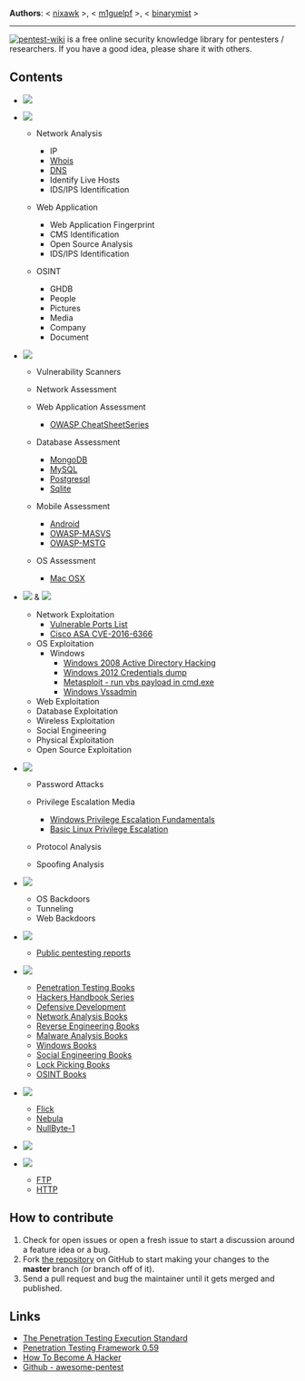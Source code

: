 **Authors**: < [nixawk](https://github.com/nixawk) >, < [m1guelpf](https://github.com/m1guelpf) >, < [binarymist](https://github.com/binarymist) >

----

[![pentest-wiki](https://img.shields.io/badge/PENTEST-WIKI-black.svg)](https://github.com/nixawk/pentest-wiki) is a free online security knowledge library for pentesters / researchers. If you have a good idea, please share it with others.

## Contents

- [![](https://img.shields.io/badge/Information%20Security%20Conferences-Index-blue.svg)](./Information-Security-Conferences)

- [![](https://img.shields.io/badge/Information%20Gathering-Index-blue.svg)](./1.Information-Gathering)  

  - Network Analysis
    - IP
    - [Whois](1.Information-Gathering/How-to-gather-Whois-Information-Gathering.md)
    - [DNS](./1.Information-Gathering/How-to-gather-dns-information.md)
    - Identify Live Hosts
    - IDS/IPS Identification

  - Web Application
    - Web Application Fingerprint
    - CMS Identification
    - Open Source Analysis
    - IDS/IPS Identification

  - OSINT
    - GHDB
    - People
    - Pictures
    - Media
    - Company
    - Document

- [![](https://img.shields.io/badge/Vulnerability%20Assessment-Index-blue.svg)](./2.Vulnerability-Assessment)  

  - Vulnerability Scanners
  - Network Assessment
  - Web Application Assessment
    - [OWASP CheatSheetSeries](https://github.com/OWASP/CheatSheetSeries/tree/master/cheatsheets)
  - Database Assessment
    - [MongoDB](./2.Vulnerability-Assessment/Database-Assessment/mongodb/mongodb_hacking.md)
    - [MySQL](./2.Vulnerability-Assessment/Database-Assessment/mysql)
    - [Postgresql](./2.Vulnerability-Assessment/Database-Assessment/postgresql/postgresql_hacking.md)
    - [Sqlite](./2.Vulnerability-Assessment/Database-Assessment/sqlite/sqlite_hacking.md)

  - Mobile Assessment
    - [Android](./2.Vulnerability-Assessment/Android-Assessment)
    - [OWASP-MASVS](https://github.com/OWASP/owasp-masvs)
    - [OWASP-MSTG](https://github.com/OWASP/owasp-mstg/)
  - OS Assessment
    - [Mac OSX](./2.Vulnerability-Assessment/OS-Assessment/OSX)


- [![](https://img.shields.io/badge/Exploitation%20Tools-Index-blue.svg)](./3.Exploitation-Tools) & [![](https://img.shields.io/badge/Post%20Exploitation-Index-blue.svg)](./4.Post-Exploitation)
  - Network Exploitation
    - [Vulnerable Ports List](./3.Exploitation-Tools/Network-Exploitation/ports_number.md)
    - [Cisco ASA CVE-2016-6366](./4.Post-Exploitation/How-to-hack-Cisco-ASA-with-CVE-2016-6366.md)
  - OS Exploitation
    - Windows
      - [Windows 2008 Active Directory Hacking](./4.Post-Exploitation/Windows_ActiveDirectory/Hacking_Windows_Active_Directory.md)
      - [Windows 2012 Credentials dump](./4.Post-Exploitation/Windows_ActiveDirectory/How-to-dump-windows2012-credentials.md)
      - [Metasploit - run vbs payload in cmd.exe](./4.Post-Exploitation/Windows_ActiveDirectory/Execute_metasploit_vbs_payload_in_cmd_shell.md)
      - [Windows Vssadmin](./4.Post-Exploitation/Windows_ActiveDirectory/How-to-use-vssadmin.md)
  - Web Exploitation
  - Database Exploitation
  - Wireless Exploitation
  - Social Engineering
  - Physical Exploitation
  - Open Source Exploitation

- [![](https://img.shields.io/badge/Privilege%20Escalation-Index-blue.svg)](./5.Privilege-Escalation)
  - Password Attacks
  - Privilege Escalation Media
    - [Windows Privilege Escalation Fundamentals](http://www.fuzzysecurity.com/tutorials/16.html)
    - [Basic Linux Privilege Escalation](https://blog.g0tmi1k.com/2011/08/basic-linux-privilege-escalation/)

  - Protocol Analysis
  - Spoofing Analysis

- [![](https://img.shields.io/badge/Maintaining%20Access-Index-blue.svg)](./6.Maintaining-Access)
  - OS Backdoors
  - Tunneling
  - Web Backdoors

- [![](https://img.shields.io/badge/Reporting-Index-blue.svg)](./7.Reporting)
  - [Public pentesting reports](https://github.com/juliocesarfort/public-pentesting-reports)

- [![](https://img.shields.io/badge/Books-Index-blue.svg)](./Books)
  - [Penetration Testing Books](./Books/README.md#penetration-testing-books)
  - [Hackers Handbook Series](./Books/README.md#hackers-handbook-series)
  - [Defensive Development](./Books/README.md#defensive-development)
  - [Network Analysis Books](./Books/README.md#network-analysis-books)
  - [Reverse Engineering Books](./Books/README.md#reverse-engineering-books)
  - [Malware Analysis Books](./Books/README.md#malware-analysis-books)
  - [Windows Books](./Books/README.md#windows-books)
  - [Social Engineering Books](./Books/README.md#social-engineering-books)
  - [Lock Picking Books](./Books/README.md#lock-picking-books)
  - [OSINT Books](./Books/README.md#osint-books)

- [![](https://img.shields.io/badge/CTFs-Index-blue.svg)](./CTFS)
  - [Flick](./CTFS/Flick)
  - [Nebula](./CTFS/Nebula)
  - [NullByte-1](./CTFS/NullByte/NullByte-1.md)

- [![](https://img.shields.io/badge/Reverse%20Engineering-Index-blue.svg)](./Reverse-Engineering)

- [![](https://img.shields.io/badge/System%20Services-Index-blue.svg)](./System-Services)
  - [FTP](./System-Services/services/service-ftp.md)
  - [HTTP](https://gist.github.com/willurd/5720255)

## How to contribute

1. Check for open issues or open a fresh issue to start a discussion around a feature idea or a bug.
2. Fork [the repository](https://github.com/nixawk/pentest-wiki) on GitHub to start making your changes to the **master** branch (or branch off of it).
3. Send a pull request and bug the maintainer until it gets merged and published.

## Links
- [The Penetration Testing Execution Standard](http://www.pentest-standard.org/index.php/PTES_Technical_Guidelines)
- [Penetration Testing Framework 0.59](http://www.vulnerabilityassessment.co.uk/Penetration%20Test.html)
- [How To Become A Hacker](http://www.catb.org/esr/faqs/hacker-howto.html)
- [Github - awesome-pentest](https://github.com/enaqx/awesome-pentest)
